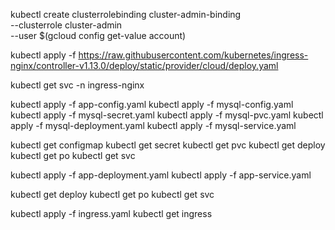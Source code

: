 kubectl create clusterrolebinding cluster-admin-binding \
  --clusterrole cluster-admin \
  --user $(gcloud config get-value account)

kubectl apply -f https://raw.githubusercontent.com/kubernetes/ingress-nginx/controller-v1.13.0/deploy/static/provider/cloud/deploy.yaml

kubectl get svc -n ingress-nginx                  

kubectl apply -f app-config.yaml
kubectl apply -f mysql-config.yaml
kubectl apply -f mysql-secret.yaml
kubectl apply -f mysql-pvc.yaml
kubectl apply -f mysql-deployment.yaml
kubectl apply -f mysql-service.yaml


kubectl get configmap
kubectl get secret
kubectl get pvc
kubectl get deploy
kubectl get po
kubectl get svc

kubectl apply -f app-deployment.yaml
kubectl apply -f app-service.yaml

kubectl get deploy
kubectl get po
kubectl get svc

kubectl apply -f ingress.yaml
kubectl get ingress

